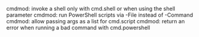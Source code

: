 cmdmod: invoke a shell only with cmd.shell or when using the shell parameter
cmdmod: run PowerShell scripts via -File instead of -Command
cmdmod: allow passing args as a list for cmd.script
cmdmod: return an error when running a bad command with cmd.powershell
